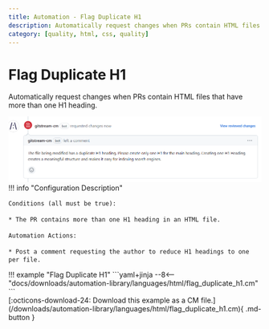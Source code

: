 ```yaml
---
title: Automation - Flag Duplicate H1
description: Automatically request changes when PRs contain HTML files that have more than one H1 heading.
category: [quality, html, css, quality]
---
```

# Flag Duplicate H1

<!-- --8<-- [start:example]-->

Automatically request changes when PRs contain HTML files that have more than one H1 heading.

![Flag Duplicate H1](/automations/languages/html/flag-duplicate-h1/flag-duplicate-h1.png)
!!! info "Configuration Description"

    Conditions (all must be true):

    * The PR contains more than one H1 heading in an HTML file.

    Automation Actions:

    * Post a comment requesting the author to reduce H1 headings to one per file.

<div class="automationExample" markdown="1">
!!! example "Flag Duplicate H1"
    ```yaml+jinja
    --8<-- "docs/downloads/automation-library/languages/html/flag_duplicate_h1.cm"
    ```
    <div class="result" markdown>
      <span>
      [:octicons-download-24: Download this example as a CM file.](/downloads/automation-library/languages/html/flag_duplicate_h1.cm){ .md-button }
      </span>
    </div>
<!-- --8<-- [end:example]-->
